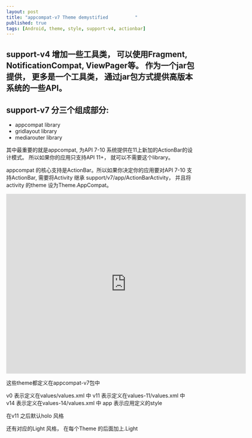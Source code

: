 ```yaml
---
layout: post
title: "appcompat-v7 Theme demystified 			"
published: true
tags: [Android, theme, style, support-v4, actionbar]
---
```



## support-v4 增加一些工具类， 可以使用Fragment, NotificationCompat, ViewPager等。 作为一个jar包提供， 更多是一个工具类， 通过jar包方式提供高版本系统的一些API。

## support-v7 分三个组成部分:

* appcompat library 
* gridlayout library
* mediarouter library

 
其中最重要的就是appcompat, 为API 7-10 系统提供在11上新加的ActionBar的设计模式。 所以如果你的应用只支持API 11+， 就可以不需要这个library。 

appcompat 的核心支持是ActionBar。所以如果你决定你的应用要对API 7-10 支持ActionBar, 需要将Activity 继承 support/v7/app/ActionBarActivity， 并且将activity 的theme 设为Theme.AppCompat。 

<iframe src="http://docs.google.com/gview?url=https://docs.google.com/file/d/0B0Ljn_Q37N4bY25HcU1rNklUR3M/&embedded=true" width="640" height="480"  frameborder="0"></iframe>


这些theme都定义在appcompat-v7包中	
	
	
v0 表示定义在values/values.xml 中	
v11 表示定义在values-11/values.xml 中	
v14 表示定义在values-14/values.xml 中	
app 表示应用定义的style	
	
在v11 之后默认holo 风格	
	
还有对应的Light 风格， 在每个Theme 的后面加上.Light	
